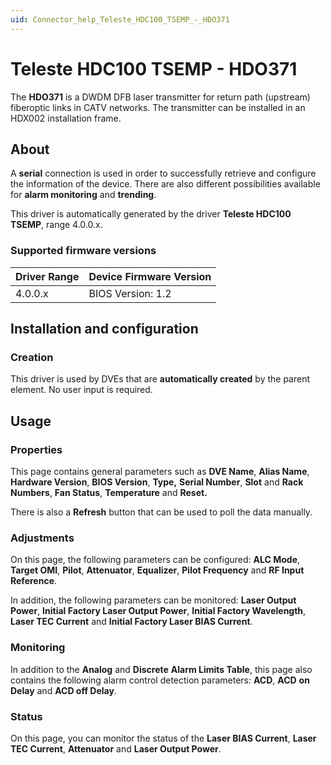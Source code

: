 ```yaml
---
uid: Connector_help_Teleste_HDC100_TSEMP_-_HDO371
---
```


# Teleste HDC100 TSEMP - HDO371

The **HDO371** is a DWDM DFB laser transmitter for return path (upstream) fiberoptic links in CATV networks. The transmitter can be installed in an HDX002 installation frame.

## About

A **serial** connection is used in order to successfully retrieve and configure the information of the device. There are also different possibilities available for **alarm monitoring** and **trending**.

This driver is automatically generated by the driver **Teleste HDC100 TSEMP**, range 4.0.0.x.

### Supported firmware versions

| **Driver Range** | **Device Firmware Version** |
|------------------|-----------------------------|
| 4.0.0.x          | BIOS Version: 1.2           |

## Installation and configuration

### Creation

This driver is used by DVEs that are **automatically created** by the parent element. No user input is required.

## Usage

### Properties

This page contains general parameters such as **DVE Name**, **Alias Name**, **Hardware Version**, **BIOS Version**, **Type,** **Serial Number**, **Slot** and **Rack Numbers**, **Fan Status**, **Temperature** and **Reset.**

There is also a **Refresh** button that can be used to poll the data manually.

### Adjustments

On this page, the following parameters can be configured: **ALC Mode**, **Target OMI**, **Pilot**, **Attenuator**, **Equalizer**, **Pilot Frequency** and **RF Input Reference**.

In addition, the following parameters can be monitored: **Laser Output** **Power**, **Initial Factory Laser Output Power**, **Initial Factory Wavelength**, **Laser TEC Current** and **Initial Factory Laser BIAS Current**.

### Monitoring

In addition to the **Analog** and **Discrete** **Alarm Limits Table**, this page also contains the following alarm control detection parameters: **ACD**, **ACD** **on Delay** and **ACD off Delay**.

### Status

On this page, you can monitor the status of the **Laser BIAS Current**, **Laser TEC Current**, **Attenuator** and **Laser Output Power**.
